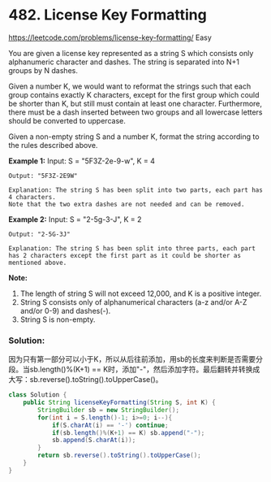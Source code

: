 # 482. License Key Formatting
<https://leetcode.com/problems/license-key-formatting/>
Easy

You are given a license key represented as a string S which consists only alphanumeric character and dashes. The string is separated into N+1 groups by N dashes.

Given a number K, we would want to reformat the strings such that each group contains exactly K characters, except for the first group which could be shorter than K, but still must contain at least one character. Furthermore, there must be a dash inserted between two groups and all lowercase letters should be converted to uppercase.

Given a non-empty string S and a number K, format the string according to the rules described above.

**Example 1:**
    Input: S = "5F3Z-2e-9-w", K = 4

    Output: "5F3Z-2E9W"

    Explanation: The string S has been split into two parts, each part has 4 characters.
    Note that the two extra dashes are not needed and can be removed.
**Example 2:**
    Input: S = "2-5g-3-J", K = 2

    Output: "2-5G-3J"

    Explanation: The string S has been split into three parts, each part has 2 characters except the first part as it could be shorter as mentioned above.
**Note:**
1. The length of string S will not exceed 12,000, and K is a positive integer.
2. String S consists only of alphanumerical characters (a-z and/or A-Z and/or 0-9) and dashes(-).
3. String S is non-empty.


### Solution:
因为只有第一部分可以小于K，所以从后往前添加，用sb的长度来判断是否需要分段。当sb.length()%(K+1) == K时，添加"-"，然后添加字符。最后翻转并转换成大写：sb.reverse().toString().toUpperCase()。

```java
class Solution {
    public String licenseKeyFormatting(String S, int K) {
        StringBuilder sb = new StringBuilder();
        for(int i = S.length()-1; i>=0; i--){
            if(S.charAt(i) == '-') continue;
            if(sb.length()%(K+1) == K) sb.append("-");
            sb.append(S.charAt(i));
        }
        return sb.reverse().toString().toUpperCase();
    }
}
```